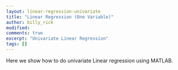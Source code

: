 ```yaml
---
layout: linear-regression-univariate
title: "Linear Regression (One Variable)"
author: billy_rick
modified:
comments: true
excerpt: "Univariate Linear Regression"
tags: []
---
```


Here we show how to do univariate Linear regression using MATLAB. 